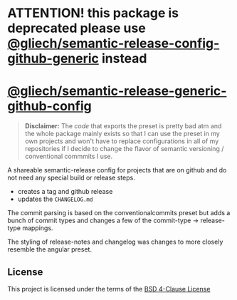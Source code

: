 # **ATTENTION! this package is deprecated please use [@gliech/semantic-release-config-github-generic][2] instead**

# [@gliech/semantic-release-generic-github-config][1]

> **Disclaimer:** The *code* that exports the preset is pretty bad atm and the
> whole package mainly exists so that I can use the preset in my own projects
> and won't have to replace configurations in all of my repositories if I decide
> to change the flavor of semantic versioning / conventional commmits I use.

A shareable semantic-release config for projects that are on github and do not
need any special build or release steps.

- creates a tag and github release
- updates the ```CHANGELOG.md```

The commit parsing is based on the conventionalcommits preset but adds a bunch
of commit types and changes a few of the commit-type → release-type mappings.

The styling of release-notes and changelog was changes to more closely resemble
the angular preset.

## License

This project is licensed under the terms of the [BSD 4-Clause License](LICENSE)

[1]: https://www.npmjs.com/package/@gliech/semantic-release-generic-github-config
[2]: https://www.npmjs.com/package/@gliech/semantic-release-config-github-generic
